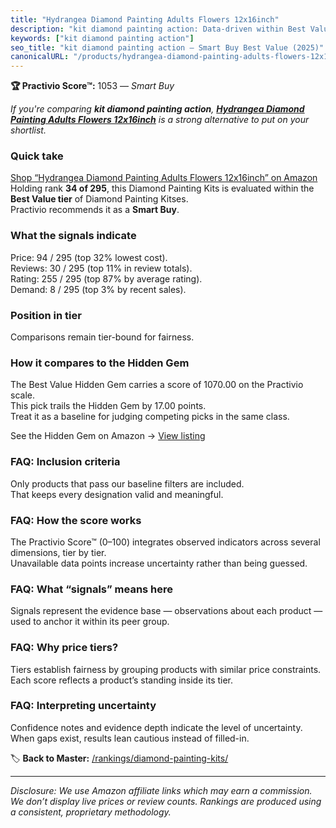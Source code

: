 ```yaml
---
title: "Hydrangea Diamond Painting Adults Flowers 12x16inch"
description: "kit diamond painting action: Data-driven within Best Value ranking using the Practivio Score™. Positioned by quality, value, demand, findability, momentum."
keywords: ["kit diamond painting action"]
seo_title: "kit diamond painting action — Smart Buy Best Value (2025)"
canonicalURL: "/products/hydrangea-diamond-painting-adults-flowers-12x16inch-B0D2WCJM6Y/"
---
```


**🏆 Practivio Score™:** 1053 — _Smart Buy_


*If you're comparing **kit diamond painting action**, **[Hydrangea Diamond Painting Adults Flowers 12x16inch](https://www.amazon.com/dp/B0D2WCJM6Y?tag=practivio-20)** is a strong alternative to put on your shortlist.*
### Quick take
[Shop “Hydrangea Diamond Painting Adults Flowers 12x16inch” on Amazon](https://www.amazon.com/dp/B0D2WCJM6Y?tag=practivio-20)
Holding rank **34 of 295**, this Diamond Painting Kits is evaluated within the **Best Value tier** of Diamond Painting Kitses.  
Practivio recommends it as a **Smart Buy**.

### What the signals indicate
Price: 94 / 295 (top 32% lowest cost).  
Reviews: 30 / 295 (top 11% in review totals).  
Rating: 255 / 295 (top 87% by average rating).  
Demand: 8 / 295 (top 3% by recent sales).

### Position in tier
Comparisons remain tier-bound for fairness.

### How it compares to the Hidden Gem
The Best Value Hidden Gem carries a score of 1070.00 on the Practivio scale.  
This pick trails the Hidden Gem by 17.00 points.  
Treat it as a baseline for judging competing picks in the same class.  

See the Hidden Gem on Amazon → [View listing](https://www.amazon.com/dp/B09FF26874?tag=practivio-20)

### FAQ: Inclusion criteria
Only products that pass our baseline filters are included.  
That keeps every designation valid and meaningful.

### FAQ: How the score works
The Practivio Score™ (0–100) integrates observed indicators across several dimensions, tier by tier.  
Unavailable data points increase uncertainty rather than being guessed.

### FAQ: What “signals” means here
Signals represent the evidence base — observations about each product — used to anchor it within its peer group.

### FAQ: Why price tiers?
Tiers establish fairness by grouping products with similar price constraints.  
Each score reflects a product’s standing inside its tier.

### FAQ: Interpreting uncertainty
Confidence notes and evidence depth indicate the level of uncertainty.  
When gaps exist, results lean cautious instead of filled-in.


🏷️ **Back to Master:** [/rankings/diamond-painting-kits/](/rankings/diamond-painting-kits/)

---
_Disclosure: We use Amazon affiliate links which may earn a commission. We don’t display live prices or review counts. Rankings are produced using a consistent, proprietary methodology._
